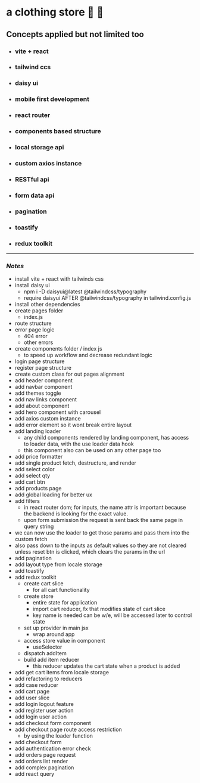 <a name="custom_anchor_name"></a>

# a clothing store :shirt: :jeans:

## Concepts applied but not limited too

- ### vite + react
- ### tailwind ccs
- ### daisy ui
- ### mobile first development
- ### react router
- ### components based structure
- ### local storage api
- ### custom axios instance
- ### RESTful api
- ### form data api
- ### pagination
- ### toastify
- ### redux toolkit

---

### _Notes_

- install vite + react with tailwinds css
- install daisy ui
  - npm i -D daisyui@latest @tailwindcss/typography
  - require daisyui AFTER @tailwindcss/typography in tailwind.config.js
- install other dependencies
- create pages folder
  - index.js
- route structure
- error page logic
  - 404 error
  - other errors
- create components folder / index js
  - to speed up workflow and decrease redundant logic
- login page structure
- register page structure
- create custom class for out pages alignment
- add header component
- add navbar component
- add themes toggle
- add nav links component
- add about component
- add hero component with carousel
- add axios custom instance
- add error element so it wont break entire layout
- add landing loader
  - any child components rendered by landing component, has access to loader data, with the use loader data hook
  - this component also can be used on any other page too
- add price formatter
- add single product fetch, destructure, and render
- add select color
- add select qty
- add cart btn
- add products page
- add global loading for better ux
- add filters
  - in react router dom; for inputs, the name attr is important because the backend is looking for the exact value.
  - upon form submission the request is sent back the same page in query string
- we can now use the loader to get those params and pass them into the custom fetch
- also pass down to the inputs as default values so they are not cleared unless reset btn is clicked, which clears the params in the url
- add pagination
- add layout type from locale storage
- add toastify
- add redux toolkit
  - create cart slice
    - for all cart functionality
  - create store
    - entire state for application
    - import cart reducer, fx that modifies state of cart slice
    - key name is needed can be w/e, will be accessed later to control state
  - set up provider in main jsx
    - wrap around app
  - access store value in component
    - useSelector
  - dispatch addItem
  - build add item reducer
    - this reducer updates the cart state when a product is added
- add get cart items from locale storage
- add refactoring to reducers
- add case reducer
- add cart page
- add user slice
- add login logout feature
- add register user action
- add login user action
- add checkout form component
- add checkout page route access restriction
  - by using the loader function
- add checkout form
- add authentication error check
- add orders page request
- add orders list render
- add complex pagination
- add react query
